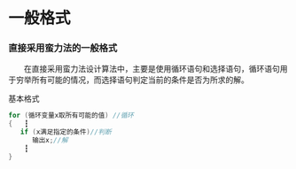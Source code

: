 # 一般格式

### 直接采用蛮力法的一般格式

　　在直接采用蛮力法设计算法中，主要是使用循环语句和选择语句，循环语句用于穷举所有可能的情况，而选择语句判定当前的条件是否为所求的解。

基本格式

```c
for (循环变量x取所有可能的值) //循环
{   ┇
   if (x满足指定的条件)//判断
      输出x;//解
    ┇
}
```



